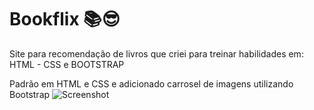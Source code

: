 # Bookflix 📚😎
Site para recomendação de livros que criei para treinar habilidades em: HTML - CSS e BOOTSTRAP

Padrão em HTML e CSS e adicionado carrosel de imagens utilizando Bootstrap
![Screenshot](https://github.com/jvncarvalho/bookflix/blob/master/resourcers/img/logo.png?raw=true)

